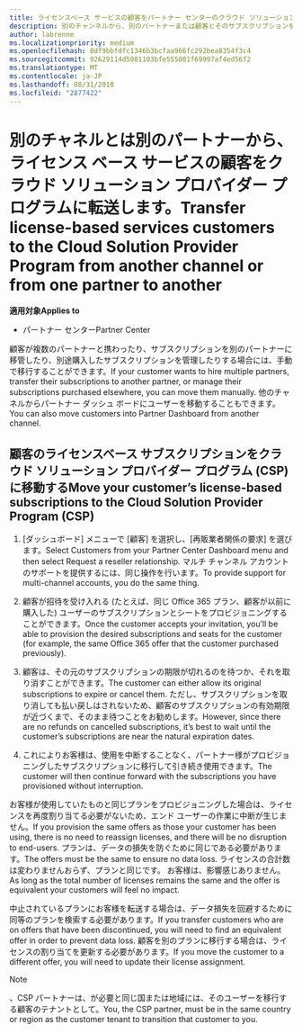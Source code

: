 ```yaml
---
title: ライセンスベース サービスの顧客をパートナー センターのクラウド ソリューション プロバイダー プログラムに移動する | パートナー センター
description: 別のチャンネルから、別のパートナーまたは顧客とそのサブスクリプションを CSP プログラムに移動します。
author: labrenne
ms.localizationpriority: medium
ms.openlocfilehash: 8df9bbfdfc1346b3bcfaa966fc292bea8354f3c4
ms.sourcegitcommit: 92629114d5081103bfe555081f69997af4ed56f2
ms.translationtype: MT
ms.contentlocale: ja-JP
ms.lasthandoff: 08/31/2018
ms.locfileid: "2877422"
---
```

# <a name="transfer-license-based-services-customers-to-the-cloud-solution-provider-program-from-another-channel-or-from-one-partner-to-another"></a><span data-ttu-id="ffa69-103">別のチャネルとは別のパートナーから、ライセンス ベース サービスの顧客をクラウド ソリューション プロバイダー プログラムに転送します。</span><span class="sxs-lookup"><span data-stu-id="ffa69-103">Transfer license-based services customers to the Cloud Solution Provider Program from another channel or from one partner to another</span></span>

**<span data-ttu-id="ffa69-104">適用対象</span><span class="sxs-lookup"><span data-stu-id="ffa69-104">Applies to</span></span>**

-  <span data-ttu-id="ffa69-105">パートナー センター</span><span class="sxs-lookup"><span data-stu-id="ffa69-105">Partner Center</span></span>

<span data-ttu-id="ffa69-106">顧客が複数のパートナーと携わったり、サブスクリプションを別のパートナーに移管したり、別途購入したサブスクリプションを管理したりする場合には、手動で移行することができます。</span><span class="sxs-lookup"><span data-stu-id="ffa69-106">If your customer wants to hire multiple partners, transfer their subscriptions to another partner, or manage their subscriptions purchased elsewhere, you can move them manually.</span></span> <span data-ttu-id="ffa69-107">他のチャネルからパートナー ダッシュ ボードにユーザーを移動することもできます。</span><span class="sxs-lookup"><span data-stu-id="ffa69-107">You can also move customers into Partner Dashboard from another channel.</span></span>

## <a name="move-your-customers-license-based-subscriptions-to-the-cloud-solution-provider-program-csp"></a><span data-ttu-id="ffa69-108">顧客のライセンスベース サブスクリプションをクラウド ソリューション プロバイダー プログラム (CSP) に移動する</span><span class="sxs-lookup"><span data-stu-id="ffa69-108">Move your customer’s license-based subscriptions to the Cloud Solution Provider Program (CSP)</span></span>

1. <span data-ttu-id="ffa69-109">[ダッシュボード] メニューで [顧客] を選択し、[再販業者関係の要求] を選びます。</span><span class="sxs-lookup"><span data-stu-id="ffa69-109">Select Customers from your Partner Center Dashboard menu and then select Request a reseller relationship.</span></span> <span data-ttu-id="ffa69-110">マルチ チャンネル アカウントのサポートを提供するには、同じ操作を行います。</span><span class="sxs-lookup"><span data-stu-id="ffa69-110">To provide support for multi-channel accounts, you do the same thing.</span></span>

2.  <span data-ttu-id="ffa69-111">顧客が招待を受け入れる (たとえば、同じ Office 365 プラン、顧客が以前に購入した) ユーザーのサブスクリプションとシートをプロビジョニングすることができます。</span><span class="sxs-lookup"><span data-stu-id="ffa69-111">Once the customer accepts your invitation, you’ll be able to provision the desired subscriptions and seats for the customer (for example, the same Office 365 offer that the customer purchased previously).</span></span>

3. <span data-ttu-id="ffa69-112">顧客は、その元のサブスクリプションの期限が切れるのを待つか、それを取り消すことができます。</span><span class="sxs-lookup"><span data-stu-id="ffa69-112">The customer can either allow its original subscriptions to expire or cancel them.</span></span> <span data-ttu-id="ffa69-113">ただし、サブスクリプションを取り消しても払い戻しはされないため、顧客のサブスクリプションの有効期限が近づくまで、そのまま待つことをお勧めします。</span><span class="sxs-lookup"><span data-stu-id="ffa69-113">However, since there are no refunds on cancelled subscriptions, it’s best to wait until the customer’s subscriptions are near the natural expiration dates.</span></span>

4. <span data-ttu-id="ffa69-114">これによりお客様は、使用を中断することなく、パートナー様がプロビジョニングしたサブスクリプションに移行して引き続き使用できます。</span><span class="sxs-lookup"><span data-stu-id="ffa69-114">The customer will then continue forward with the subscriptions you have provisioned without interruption.</span></span>


<span data-ttu-id="ffa69-115">お客様が使用していたものと同じプランをプロビジョニングした場合は、ライセンスを再度割り当てる必要がないため、エンド ユーザーの作業に中断が生じません。</span><span class="sxs-lookup"><span data-stu-id="ffa69-115">If you provision the same offers as those your customer has been using, there is no need to reassign licenses, and there will be no disruption to end-users.</span></span> <span data-ttu-id="ffa69-116">プランは、データの損失を防ぐために同じである必要があります。</span><span class="sxs-lookup"><span data-stu-id="ffa69-116">The offers must be the same to ensure no data loss.</span></span> <span data-ttu-id="ffa69-117">ライセンスの合計数は変わりませんおらず、プランと同じです。 お客様は、影響感じありません。</span><span class="sxs-lookup"><span data-stu-id="ffa69-117">As long as the total number of licenses remains the same and the offer is equivalent your customers will feel no impact.</span></span>

<span data-ttu-id="ffa69-118">中止されているプランにお客様を転送する場合は、データ損失を回避するために同等のプランを検索する必要があります。</span><span class="sxs-lookup"><span data-stu-id="ffa69-118">If you transfer customers who are on offers that have been discontinued, you will need to find an equivalent offer in order to prevent data loss.</span></span> <span data-ttu-id="ffa69-119">顧客を別のプランに移行する場合は、ライセンスの割り当てを更新する必要があります。</span><span class="sxs-lookup"><span data-stu-id="ffa69-119">If you move the customer to a different offer, you will need to update their license assignment.</span></span>

>[!NOTE]
><span data-ttu-id="ffa69-120">、CSP パートナーは、が必要と同じ国または地域には、そのユーザーを移行する顧客のテナントとして。</span><span class="sxs-lookup"><span data-stu-id="ffa69-120">You, the CSP partner, must be in the same country or region as the customer tenant to transition that customer to you.</span></span> 



